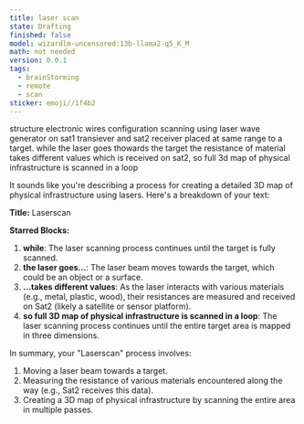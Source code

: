 ```yaml
---
title: laser scan
state: Drafting
finished: false
model: wizardlm-uncensored:13b-llama2-q5_K_M
math: not needed
version: 0.0.1
tags:
  - brainStorming
  - remote
  - scan
sticker: emoji//1f4b2
---
```

 structure electronic wires configuration scanning using laser wave generator on sat1 transiever and sat2 receiver placed at same range to a target.
 while the laser goes thowards the target the resistance of material takes different values which is received on sat2, so full 3d map of physical infrastructure is scanned in a loop

 It sounds like you're describing a process for creating a detailed 3D map of physical infrastructure using lasers. Here's a breakdown of your text:

**Title:** Laserscan

**Starred Blocks:**

1. **while**: The laser scanning process continues until the target is fully scanned.
2. **the laser goes...**: The laser beam moves towards the target, which could be an object or a surface.
3. **...takes different values**: As the laser interacts with various materials (e.g., metal, plastic, wood), their resistances are measured and received on Sat2 (likely a satellite or sensor platform).
4. **so full 3D map of physical infrastructure is scanned in a loop**: The laser scanning process continues until the entire target area is mapped in three dimensions.

In summary, your "Laserscan" process involves:

1. Moving a laser beam towards a target.
2. Measuring the resistance of various materials encountered along the way (e.g., Sat2 receives this data).
3. Creating a 3D map of physical infrastructure by scanning the entire area in multiple passes.


<!-- E63C2D0E -->